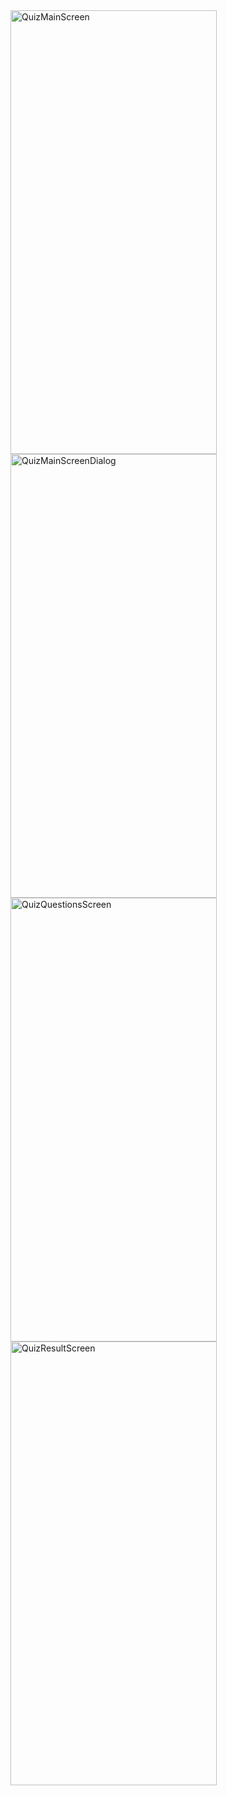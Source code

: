 <img width="330" height="710" alt="QuizMainScreen" src="https://github.com/user-attachments/assets/6621ca6b-f803-44dd-bce6-1aef9b4ba0a7" />
<img width="330" height="710" alt="QuizMainScreenDialog" src="https://github.com/user-attachments/assets/1590e2a5-66c0-42ec-a425-32db3da98f4f"/>
<img width="330" height="710" alt="QuizQuestionsScreen" src="https://github.com/user-attachments/assets/a83740e4-5065-44bc-899a-ee360e3e7685" />
<img width="330" height="710" alt="QuizResultScreen" src="https://github.com/user-attachments/assets/e42ecd48-3363-4a5f-9530-2003b5189fe8" />

